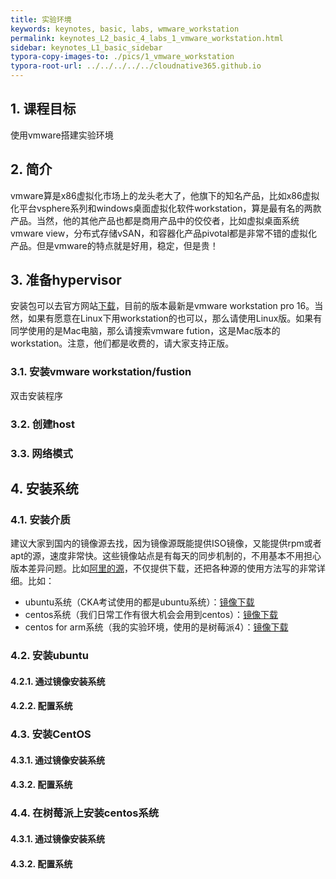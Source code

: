 ```yaml
---
title: 实验环境
keywords: keynotes, basic, labs, wmware_workstation
permalink: keynotes_L2_basic_4_labs_1_vmware_workstation.html
sidebar: keynotes_L1_basic_sidebar
typora-copy-images-to: ./pics/1_vmware_workstation
typora-root-url: ../../../../../cloudnative365.github.io
---
```


## 1. 课程目标

使用vmware搭建实验环境

## 2. 简介

vmware算是x86虚拟化市场上的龙头老大了，他旗下的知名产品，比如x86虚拟化平台vsphere系列和windows桌面虚拟化软件workstation，算是最有名的两款产品。当然，他的其他产品也都是商用产品中的佼佼者，比如虚拟桌面系统vmware view，分布式存储vSAN，和容器化产品pivotal都是非常不错的虚拟化产品。但是vmware的特点就是好用，稳定，但是贵！

## 3. 准备hypervisor

安装包可以去官方网站[下载](https://www.vmware.com/cn/products/workstation-pro/workstation-pro-evaluation.html)，目前的版本最新是vmware workstation pro 16。当然，如果有愿意在Linux下用workstation的也可以，那么请使用Linux版。如果有同学使用的是Mac电脑，那么请搜索vmware fution，这是Mac版本的workstation。注意，他们都是收费的，请大家支持正版。

### 3.1. 安装vmware workstation/fustion

双击安装程序

### 3.2. 创建host

### 3.3. 网络模式

## 4. 安装系统

### 4.1. 安装介质

建议大家到国内的镜像源去找，因为镜像源既能提供ISO镜像，又能提供rpm或者apt的源，速度非常快。这些镜像站点是有每天的同步机制的，不用基本不用担心版本差异问题。比如[阿里的源](https://developer.aliyun.com/mirror/)，不仅提供下载，还把各种源的使用方法写的非常详细。比如：

+ ubuntu系统（CKA考试使用的都是ubuntu系统）：[镜像下载](http://mirrors.aliyun.com/ubuntu-releases/)
+ centos系统（我们日常工作有很大机会会用到centos）：[镜像下载](https://mirrors.aliyun.com/centos/)
+ centos for arm系统（我的实验环境，使用的是树莓派4）：[镜像下载](http://mirrors.huaweicloud.com/centos-altarch/8.1.1911/isos/armhfp/)

### 4.2. 安装ubuntu

#### 4.2.1. 通过镜像安装系统

#### 4.2.2. 配置系统

### 4.3. 安装CentOS

#### 4.3.1. 通过镜像安装系统

#### 4.3.2. 配置系统

### 4.4. 在树莓派上安装centos系统

#### 4.3.1. 通过镜像安装系统

#### 4.3.2. 配置系统